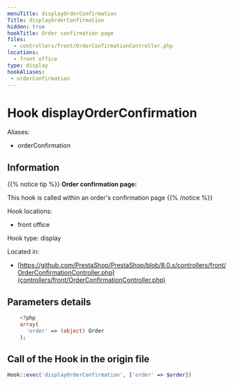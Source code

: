 ```yaml
---
menuTitle: displayOrderConfirmation
Title: displayOrderConfirmation
hidden: true
hookTitle: Order confirmation page
files:
  - controllers/front/OrderConfirmationController.php
locations:
  - front office
type: display
hookAliases:
 - orderConfirmation
---
```


# Hook displayOrderConfirmation

Aliases: 
 - orderConfirmation



## Information

{{% notice tip %}}
**Order confirmation page:** 

This hook is called within an order's confirmation page
{{% /notice %}}

Hook locations: 
  - front office

Hook type: display

Located in: 
  - [https://github.com/PrestaShop/PrestaShop/blob/8.0.x/controllers/front/OrderConfirmationController.php](controllers/front/OrderConfirmationController.php)

## Parameters details

```php
    <?php
    array(
      'order' => (object) Order
    );
```

## Call of the Hook in the origin file

```php
Hook::exec('displayOrderConfirmation', ['order' => $order])
```